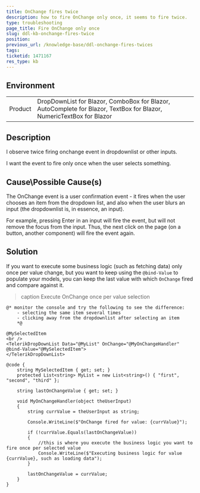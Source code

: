 ```yaml
---
title: OnChange fires twice
description: how to fire OnChange only once, it seems to fire twice.
type: troubleshooting
page_title: Fire OnChange only once
slug: ddl-kb-onchange-fires-twice
position: 
previous_url: /knowledge-base/ddl-onchange-fires-twices
tags: 
ticketid: 1471167
res_type: kb
---
```


## Environment
<table>
	<tbody>
		<tr>
			<td>Product</td>
			<td>DropDownList for Blazor, ComboBox for Blazor, AutoComplete for Blazor, TextBox for Blazor, NumericTextBox for Blazor</td>
		</tr>
	</tbody>
</table>


## Description
I observe twice firing onchange event in dropdownlist or other inputs.

I want the event to fire only once when the user selects something.

## Cause\Possible Cause(s)
The OnChange event is a user confirmation event - it fires when the user chooses an item from the dropdown list, and also when the user blurs an input (the dropdownlist is, in essence, an input).

For example, pressing Enter in an input will fire the event, but will not remove the focus from the input. Thus, the next click on the page (on a button, another component) will fire the event again.

## Solution
If you want to execute some business logic (such as fetching data) only once per value change, but you want to keep using the `@bind-Value` to populate your models, you can keep the last value with which `OnChange` fired and compare against it.

>caption Execute OnChange once per value selection

````CSHTML
@* monitor the console and try the following to see the difference:
    - selecting the same item several times
    - clicking away from the dropdownlist after selecting an item
    *@

@MySelectedItem
<br />
<TelerikDropDownList Data="@MyList" OnChange="@MyOnChangeHandler" @bind-Value="@MySelectedItem">
</TelerikDropDownList>

@code {
    string MySelectedItem { get; set; }
    protected List<string> MyList = new List<string>() { "first", "second", "third" };
    
    string lastOnChangeValue { get; set; }

    void MyOnChangeHandler(object theUserInput)
    {
        string currValue = theUserInput as string;

        Console.WriteLine($"OnChange fired for value: {currValue}");

        if (!currValue.Equals(lastOnChangeValue))
        {
            //this is where you execute the business logic you want to fire once per selected value
            Console.WriteLine($"Executing business logic for value {currValue}, such as loading data");
        }

        lastOnChangeValue = currValue;
    }
}
````
